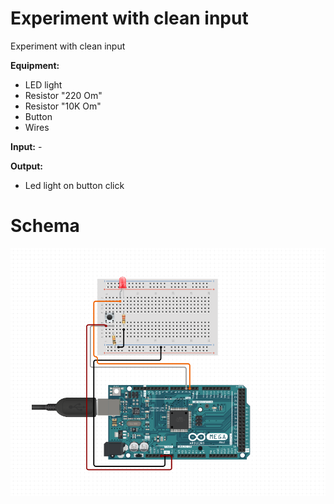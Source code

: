 # Experiment with clean input
Experiment with clean input

**Equipment:**
- LED light 
- Resistor "220 Om"
- Resistor "10K Om"
- Button
- Wires

**Input:** -

**Output:** 
- Led light on button click

# Schema

![Test image](https://github.com/grigorevmp/Adrduino-projects/blob/main/Simple%20projects/Project%209/screen6.png)